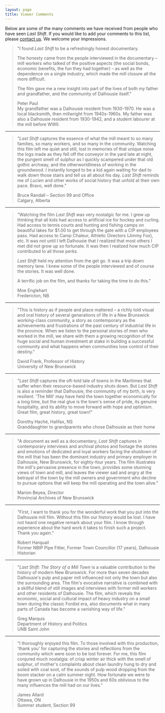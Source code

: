 ```yaml
---
layout: page
title: Viewer Comments
---
```


<p  class="mb-5">
    Below are some of the many comments we have received from people who have seen <em>Last Shift</em>. If you would
    like to add your comments to this list, please <a href="{{ "contact.html" | relative_url }}">contact us</a>.
    We welcome your impressions.
</p>

<blockquote>
    <p>
        "I found <em>Last Shift</em> to be a refreshingly honest documentary.
    </p>
    <p>
        The honesty came from the people interviewed in the documentary &#8211; mill workers who talked of the positive
        aspects (the social bonds, economic benefits, the fun they had together) &#8211; as well as the dependence on a
        single industry, which made the mill closure all the more difficult.
    </p>
    <p>
        The film gave me a new insight into part of the lives of both my father and grandfather,
        and the community of Dalhousie itself."
    </p>
    <footer>
        Peter Paul
        <div class="mt-2">
            My grandfather was a Dalhousie resident from 1930-1970. He was a local blacksmith, then millwright from
            1940s-1960s. My father was also a Dalhousie resident from 1930-1942, and a student labourer at the mill
            before WWII.
        </div>
    </footer>
</blockquote>
<hr>

<blockquote>
    <p>
        "<em>Last Shift</em> captures the essence of what the mill meant to so many families, so many workers,
        and so many in the community. Watching this film left me quiet and still, lost in memories of that unique noise
        the logs made as they fell off the conveyor in the yard late at night, the pungent smell of sulphur as I
        quickly scampered under that old gothic archway, and the otherworldliness of working in the groundwood.
        I instantly longed to be a kid again waiting for dad to walk down those stairs and tell us all about his day.
        <em>Last Shift</em> reminds me of <em>Lucien</em> and other works of social history that unfold at their own
        pace. Bravo, well done."
    </p>
    <footer>
        Bruce Randall &#8211; Section 99 and Office<br>
        Calgary, Alberta
    </footer>
</blockquote>
<hr>

<blockquote>
    <p>
        "Watching the film <em>Last Shift</em> was very nostalgic for me. I grew up thinking that all kids had access
        to artificial ice for hockey and curling. Had access to tennis courts and hunting and fishing camps on beautiful
        lakes for $1.00 to get through the gate with a CIP employees pass. Had access to Camp Chaleur,
        Athletic Directors (Jimmy Fox), etc. It was not until I left Dalhousie that I realized that most others I met
        did not grow up so fortunate. It was then I realized how much CIP contributed to all those perks.
    </p>
    <p>
        <em>Last Shift</em> held my attention from the get go. It was a trip down memory lane.
        I knew some of the people interviewed and of course the stories. It was well done.
    </p>
    <p>
        A terrific job on the film, and thanks for taking the time to do this."
    </p>
    <footer>
        Moe Englehart<br>
        Fredericton, NB
    </footer>
</blockquote>
<hr>

<blockquote>
    <p>
        "This is history as if people and place mattered &#8211; a richly told visual and oral history of several
        generations of life in a New Brunswick working-class community, a story as contemporary as the achievements and
        frustrations of the past century of industrial life in the province. When we listen to the personal stories of
        men who worked in the mill, we share with them a growing recognition of the huge social and human investment at
        stake in building a successful community and what happens when communities lose control of their destiny."
    </p>
    <footer>
        David Frank, Professor of History<br>
        University of New Brunswick
    </footer>
</blockquote>
<hr>

<blockquote>
    <p>
        "<em>Last Shift</em> captures the oft-told tale of towns in the Maritimes that suffer when their resource-based
        industry shuts down. But <em>Last Shift</em> is also a reminder that Dalhousie, the community of my birth, is
        very resilient. 'The Mill' may have held the town together economically for a long time, but the real glue is
        the town's sense of pride, its genuine hospitality, and its ability to move forward with hope and optimism.
        Great film, great history, great town!"
    </p>
    <footer>
        Dorothy Hach&eacute;, Halifax, NS<br>
        Granddaughter to grandparents who chose Dalhousie as their home
    </footer>
</blockquote>
<hr>

<blockquote>
    <p>
        "A document as well as a documentary, <em>Last Shift </em>captures in contemporary interviews and archival
        photos and footage the stories and emotions of dedicated and loyal workers facing the shutdown of the mill that
        has been the dominant industry and primary employer in Dalhousie, New Brunswick, for eighty-four years. The
        film illustrates the mill's pervasive presence in the town, provides some stunning views of town and mill,
        and leaves the viewer sad and angry at the betrayal of the town by the mill owners and government who decline
        to pursue options that will keep the mill operating and the town alive."
    </p>
    <footer>
        Marion Beyea, Director<br>
        Provincial Archives of New Brunswick
    </footer>
</blockquote>
<hr>

<blockquote>
    <p>
        "First, I want to thank you for the wonderful work that you put into the Dalhousie mill film. Without this film
        our history would be lost. I have not heard one negative remark about your film. I know through experience about
        the hard work it takes to finish such a project. Thank you again."
    </p>
    <footer>
        Robert Harquail<br>
        Former NBIP Pipe Fitter, Former Town Councillor (17 years), Dalhousie Historian
    </footer>
</blockquote>
<hr>

<blockquote>
    <p>
        "<em>Last Shift: The Story of a Mill Town</em>
        is a valuable contribution to the history of modern New Brunswick. For more than seven decades Dalhousie's pulp
        and paper mill influenced not only the town but also the surrounding area. The film's evocative narrative is
        combined with a skillful blend of still images and interviews with former mill workers and
        other residents of Dalhousie. The film, which reveals the economic, social and cultural impact of heavy industry
        on a small town during the classic Fordist era, also documents what in many parts of Canada has become a
        vanishing way of life."
    </p>
    <footer>
        Greg Marquis<br>
        Department of History and Politics<br>
        UNB Saint John
    </footer>
</blockquote>
<hr>

<blockquote>
    <p>
        "I thoroughly enjoyed this film. To those involved with this production, 'thank you' for capturing the stories
        and reflections from the community which were soon to be lost forever. For me, this film conjured much
        nostalgia: of crisp winter air thick with the smell of sulphur, of mother's complaints about clean laundry hung
        to dry and soiled with coal soot, of the sounds of pulp wood dropping from the boom stacker on a calm summer
        night. How fortunate we were to have grown up in Dalhousie in the 1950s and 60s oblivious to the many influences
        the mill had on our lives."
    </p>
    <footer>
        James Allard<br>
        Ottawa, ON<br>
        Summer student, Section 99
    </footer>
</blockquote>
